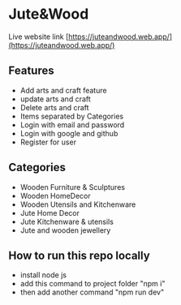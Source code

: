 # Jute&Wood

Live website link [https://juteandwood.web.app/](https://juteandwood.web.app/)



## Features

- Add arts and craft feature
- update arts and craft
- Delete arts and craft
- Items separated by Categories
- Login with email and password
- Login with google and github
- Register for user

## Categories

- Wooden Furniture & Sculptures
- Wooden HomeDecor
- Wooden Utensils and Kitchenware
- Jute Home Decor
- Jute Kitchenware & utensils
- Jute and wooden jewellery

## How to run this repo locally

- install node js 
- add this command to project folder "npm i"
- then add another command "npm run dev"
